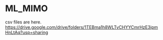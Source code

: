 # ML_MIMO

csv files are here.
https://drive.google.com/drive/folders/1TEBma1h8WLTvCHYYCmrHzE3ipmHnLtAq?usp=sharing
